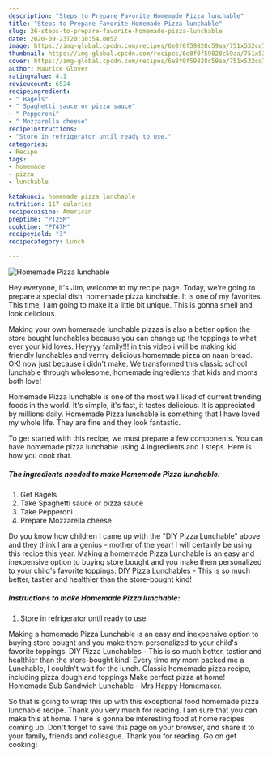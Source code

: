 ```yaml
---
description: "Steps to Prepare Favorite Homemade Pizza lunchable"
title: "Steps to Prepare Favorite Homemade Pizza lunchable"
slug: 26-steps-to-prepare-favorite-homemade-pizza-lunchable
date: 2020-09-23T20:30:54.005Z
image: https://img-global.cpcdn.com/recipes/6e8f0f59828c59aa/751x532cq70/homemade-pizza-lunchable-recipe-main-photo.jpg
thumbnail: https://img-global.cpcdn.com/recipes/6e8f0f59828c59aa/751x532cq70/homemade-pizza-lunchable-recipe-main-photo.jpg
cover: https://img-global.cpcdn.com/recipes/6e8f0f59828c59aa/751x532cq70/homemade-pizza-lunchable-recipe-main-photo.jpg
author: Maurice Glover
ratingvalue: 4.1
reviewcount: 6524
recipeingredient:
- " Bagels"
- " Spaghetti sauce or pizza sauce"
- " Pepperoni"
- " Mozzarella cheese"
recipeinstructions:
- "Store in refrigerator until ready to use."
categories:
- Recipe
tags:
- homemade
- pizza
- lunchable

katakunci: homemade pizza lunchable 
nutrition: 117 calories
recipecuisine: American
preptime: "PT25M"
cooktime: "PT47M"
recipeyield: "3"
recipecategory: Lunch

---
```



![Homemade Pizza lunchable](https://img-global.cpcdn.com/recipes/6e8f0f59828c59aa/751x532cq70/homemade-pizza-lunchable-recipe-main-photo.jpg)

Hey everyone, it's Jim, welcome to my recipe page. Today, we're going to prepare a special dish, homemade pizza lunchable. It is one of my favorites. This time, I am going to make it a little bit unique. This is gonna smell and look delicious.

Making your own homemade lunchable pizzas is also a better option the store bought lunchables because you can change up the toppings to what ever your kid loves. Heyyyy family!!! in this video i will be making kid friendly lunchables and verrry delicious homemade pizza on naan bread. OK! now just because i didn&#39;t make. We transformed this classic school lunchable through wholesome, homemade ingredients that kids and moms both love!

Homemade Pizza lunchable is one of the most well liked of current trending foods in the world. It's simple, it's fast, it tastes delicious. It is appreciated by millions daily. Homemade Pizza lunchable is something that I have loved my whole life. They are fine and they look fantastic.


To get started with this recipe, we must prepare a few components. You can have homemade pizza lunchable using 4 ingredients and 1 steps. Here is how you cook that.

<!--inarticleads1-->

##### The ingredients needed to make Homemade Pizza lunchable:

1. Get  Bagels
1. Take  Spaghetti sauce or pizza sauce
1. Take  Pepperoni
1. Prepare  Mozzarella cheese


Do you know how children I came up with the &#34;DIY Pizza Lunchable&#34; above and they think I am a genius - mother of the year! I will certainly be using this recipe this year. Making a homemade Pizza Lunchable is an easy and inexpensive option to buying store bought and you make them personalized to your child&#39;s favorite toppings. DIY Pizza Lunchables - This is so much better, tastier and healthier than the store-bought kind! 

<!--inarticleads2-->

##### Instructions to make Homemade Pizza lunchable:

1. Store in refrigerator until ready to use.


Making a homemade Pizza Lunchable is an easy and inexpensive option to buying store bought and you make them personalized to your child&#39;s favorite toppings. DIY Pizza Lunchables - This is so much better, tastier and healthier than the store-bought kind! Every time my mom packed me a Lunchable, I couldn&#39;t wait for the lunch. Classic homemade pizza recipe, including pizza dough and toppings Make perfect pizza at home! Homemade Sub Sandwich Lunchable - Mrs Happy Homemaker. 

So that is going to wrap this up with this exceptional food homemade pizza lunchable recipe. Thank you very much for reading. I am sure that you can make this at home. There is gonna be interesting food at home recipes coming up. Don't forget to save this page on your browser, and share it to your family, friends and colleague. Thank you for reading. Go on get cooking!
